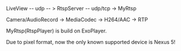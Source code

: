 LiveView -- udp -- > RtspServer -- udp/tcp -> MyRtsp

Camera/AudioRecord -> MediaCodec -> H264/AAC -> RTP

MyRtsp(RtspPlayer) is build on ExoPlayer.

Due to pixel format, now the only known supported device is Nexus 5! 








